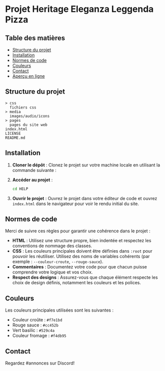 # Projet Heritage Eleganza Leggenda Pizza

## Table des matières

- [Structure du projet](#structure-du-projet)
- [Installation](#installation)
- [Normes de code](#normes-de-code)
- [Couleurs](#couleurs)
- [Contact](#contact)
- [Aperçu en ligne](#apercu)

## Structure du projet

```
> css
  fichiers css
> media
  images/audio/icons
> pages
  pages du site web
index.html
LICENSE
README.md

```

## Installation

1. **Cloner le dépôt** : Clonez le projet sur votre machine locale en utilisant la commande suivante :

2. **Accéder au projet** :
    ```bash
    cd HELP
    ```

3. **Ouvrir le projet** : Ouvrez le projet dans votre éditeur de code et ouvrez `index.html` dans le navigateur pour voir le rendu initial du site.



## Normes de code

Merci de suivre ces règles pour garantir une cohérence dans le projet :

- **HTML** : Utilisez une structure propre, bien indentée et respectez les conventions de nommage des classes.
- **CSS** : Les couleurs principales doivent être définies dans `:root` pour pouvoir les réutiliser. Utilisez des noms de variables cohérents (par exemple : `--couleur-croute`, `--rouge-sauce`).
- **Commentaires** : Documentez votre code pour que chacun puisse comprendre votre logique et vos choix.
- **Respect des designs** : Assurez-vous que chaque élément respecte les choix de design définis, notamment les couleurs et les polices.

## Couleurs

Les couleurs principales utilisées sont les suivantes :
- Couleur croûte : `#f7e1bd`
- Rouge sauce : `#cc452b`
- Vert basilic : `#529c4a`
- Couleur fromage : `#f4db95`


## Contact

Regardez #annonces sur Discord!
